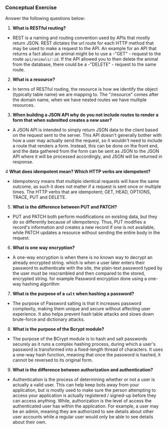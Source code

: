 ### Conceptual Exercise

Answer the following questions below:

1. **What is RESTful routing?**
- REST is a naming and routing convention used by APIs that mostly return JSON. REST dictates the url route for each HTTP method that may be used to make a request to the API. An example for an API that returns a fact about an animal might be to use a -"GET" - request to the route `api/animals/:id`. If the API allowed you to then delete the animal from the database, there could be a -"DELETE" - request to the same route.

2. **What is a resource?**
- In terms of RESTful routing, the resource is how we identify the object (typically table name) we are mapping to. The "/resource" comes after the domain name, when we have nested routes we have multiple resources.

3. **When building a JSON API why do you not include routes to render a form that when submitted creates a new user?**
- A JSON API is intended to simply return JSON data to the client based on the request sent to the server. This API doesn't generally bother with how a user may actually send the request, so it wouldn't need to include a route that renders a form. Instead, this can be done on the front end, and the data gathered from the form can be sent as JSON to the JSON API where it will be processed accordingly, and JSON will be returned in response.

4 **What does idempotent mean? Which HTTP verbs are idempotent?**
- Idempotency means that multiple identical requests will have the same outcome, as such it does not matter if a request is sent once or multiple times. The HTTP verbs that are idempotent; GET, HEAD, OPTIONS, TRACE, PUT and DELETE.

5. **What is the difference between PUT and PATCH?**
- PUT and PATCH both perform modifications on existing data, but they do so differently because of idempotency. Thus, PUT modifies a record's information and creates a new record if one is not available, while PATCH updates a resource without sending the entire body in the request.

6. **What is one way encryption?**
- A one-way encryption is when there is no known way to decrypt an already encrypted string. which is when a user later enters their password to authenticate with the site, the plain-text password typed by the user must be rescrambled and then compared to the stored, encrypted string. for example Password encryption done using a one-way hashing algorithm

7. **What is the purpose of a `salt` when hashing a password?**
- The purpose of Password salting is that it increases password complexity, making them unique and secure without affecting user experience. It also helps prevent hash table attacks and slows down brute-force and dictionary attacks.

8. **What is the purpose of the Bcrypt module?**
- The purpose of the BCrypt module is to hash and salt passwords securely as it runs a complex hashing process, during which a user's password is transformed into a fixed-length thread of characters. It uses a one-way hash function, meaning that once the password is hashed, it cannot be reversed to its original form.

9. **What is the difference between authorization and authentication?**
- Authentication is the process of determining whether or not a user is actually a valid user. This can help keep bots away from your application, but is mostly used to make sure the person attempting to access your application is actually registered / signed-up before they can access anything. While, authorization is the level of access the authenticated user has within the application. For example, a user may be an admin, meaning they are authorized to see details about other user accounts while a regular user would only be able to see details about their own.
